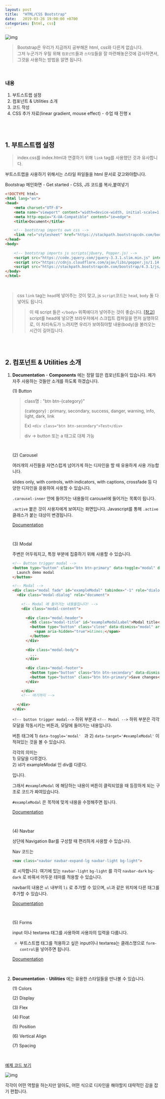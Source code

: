 ```yaml
---
layout: post
title:  "HTML/CSS Bootstrap"
date:   2019-03-26 19:00:00 +0700
categories: [html, css]
---
```


![img](/assets/html-css-bootstrap/bootstrap_main.png)

>  Bootstrap은 우리가 지금까지 공부해온 html, css와 다른게 없습니다. <br/>그저 누군가가 우릴 위해 `컴포넌트`들과 `스타일`들을 잘 마련해놓은것에 감사하면서, 그것을 사용하는 방법을 알면 됩니다.

<br/>

### 내용 ###

1. 부트스트랩 설정
2. 컴포넌트 & Utilities 소개
3. 코드 작성
4. CSS 추가 자료(linear gradient, mouse effect) - 수업 때 진행 x

<br/><br/>

## 1. 부트스트랩 설정

>  index.css를 index.html과 연결하기 위해 `link` tag를 사용했던 것과 유사합니다.

부트스트랩을 사용하기 위해서는 스타일 파일들을 html 문서로 갖고와야합니다.

 Bootstrap 메인화면 - Get started - CSS, JS 코드를 복사,붙여넣기<br>

```html
<!DOCTYPE html>
<html lang="en">
<head>
    <meta charset="UTF-8">
    <meta name="viewport" content="width=device-width, initial-scale=1.0">
    <meta http-equiv="X-UA-Compatible" content="ie=edge">
    <title>Document</title>

    <!-- bootstrap imports own css -->
    <link rel="stylesheet" href="https://stackpath.bootstrapcdn.com/bootstrap/4.3.1/css/bootstrap.min.css" integrity="sha384-ggOyR0iXCbMQv3Xipma34MD+dH/1fQ784/j6cY/iJTQUOhcWr7x9JvoRxT2MZw1T" crossorigin="anonymous">
</head>
<body>
    
    <!-- bootstrap imports js scripts(jQuery, Popper.js) -->
    <script src="https://code.jquery.com/jquery-3.3.1.slim.min.js" integrity="sha384-q8i/X+965DzO0rT7abK41JStQIAqVgRVzpbzo5smXKp4YfRvH+8abtTE1Pi6jizo" crossorigin="anonymous"></script>
    <script src="https://cdnjs.cloudflare.com/ajax/libs/popper.js/1.14.7/umd/popper.min.js" integrity="sha384-UO2eT0CpHqdSJQ6hJty5KVphtPhzWj9WO1clHTMGa3JDZwrnQq4sF86dIHNDz0W1" crossorigin="anonymous"></script>
    <script src="https://stackpath.bootstrapcdn.com/bootstrap/4.3.1/js/bootstrap.min.js" integrity="sha384-JjSmVgyd0p3pXB1rRibZUAYoIIy6OrQ6VrjIEaFf/nJGzIxFDsf4x0xIM+B07jRM" crossorigin="anonymous"></script>
</body>
</html>
```

<br/>

> css `link` tag는 `head`에 넣어주는 것이 맞고, js `script`코드는 `head`, `body` 둘 다 넣어도 됩니다.
>
> > 이 때 script 들은 `</body>` 위쪽에다가 넣어주는 것이 좋습니다. [[참고]](https://www.w3schools.com/js/js_whereto.asp)<br/>script를 head에 넣으면 브라우저에서 스크립트 컴파일을 먼저 실행하므로, 이 처리속도가 느려지면 우리가 보여줘야할 내용(body)을 불러오는 시간이 길어집니다.

<br/>

<br/>

## 2. 컴포넌트 & Utilities 소개

1. **Documentation** - **Components** 에는 정말 많은 컴포넌트들이 있습니다. 제가 자주 사용하는 것들만 소개를 하도록 하겠습니다.

   (1) Button

   > class명 : "btn btn-{category}"
   >
   > {category} : primary, secondary, success, danger, warning, info, light, dark, link
   >
   > Ex) `<div class="btn btn-secondary">Test</div>`
   >
   > div -> button 또는 a 태그로 대체 가능

   <br>

   (2) Carousel

   여러개의 사진들을 자연스럽게 넘어가게 하는 디자인을 할 때 유용하게 사용 가능합니다.

   slides only, with controls, with indicators, with captions, crossfade 등 다양한 디자인을 응용하여 사용할 수 있습니다.

   `.carousel-inner` 안에 들어가는 내용들이 carousel에 들어가는 목록이 됩니다.

   `.active` 붙은 것이 사용자에게 보여지는 화면입니다. Javascript를 통해 `.active` 클래스가 붙는 대상이 변경됩니다.

   [Documentation](https://getbootstrap.com/docs/4.3/components/carousel/)

   <br/>

   (3) Modal

   주변은 어두워지고, 특정 부분에 집중하기 위해 사용할 수 있습니다.

   ```html
   <!-- Button trigger modal -->
   <button type="button" class="btn btn-primary" data-toggle="modal" data-target="#exampleModal">
     Launch demo modal
   </button>
   
   <!-- Modal -->
   <div class="modal fade" id="exampleModal" tabindex="-1" role="dialog" aria-labelledby="exampleModalLabel" aria-hidden="true">
     <div class="modal-dialog" role="document">
       
       <!-- Modal 에 들어가는 내용들입니다! -->
       <div class="modal-content">
         
         <div class="modal-header">
           <h5 class="modal-title" id="exampleModalLabel">Modal title</h5>
           <button type="button" class="close" data-dismiss="modal" aria-label="Close">
             <span aria-hidden="true">&times;</span>
           </button>
         </div>
         
         <div class="modal-body">
           ...
         </div>
         
         <div class="modal-footer">
           <button type="button" class="btn btn-secondary" data-dismiss="modal">Close</button>
           <button type="button" class="btn btn-primary">Save changes</button>
         </div>
         
       </div>
       <!-- 여기까지 -->
       
     </div>
   </div>
   ```

   `<!-- button trigger modal-->` 하위 부분과 `<!-- Modal -->` 하위 부분은 각각 모달을 작동시키는 버튼과, 모달에 들어가는 내용입니다.

   버튼 태그에 1) `data-toggle='modal' ` 과 2) `data-target='#exampleModal'` 이 적혀있는 것을 볼 수 있습니다.

   각각의 의미는 <br/>1) 모달을 다루겠다.<br/>2) id가 exampleModal 인 div를 다룬다.

   입니다.<br/>

   그래서 `#exampleModal` 에 해당하는 내용이 버튼이 클릭되었을 때 등장하게 되는 구조로 코드가 짜여있습니다.

   `#exampleModal` 은 목적에 맞게 내용을 수정해주면 됩니다.

   [Documentation](https://getbootstrap.com/docs/4.3/components/modal)

   <br/>

   (4) Navbar

   상단에 Navigation Bar를 구성할 때 편리하게 사용할 수 있습니다.

   Nav 코드는

   ```html
   <nav class="navbar navbar-expand-lg navbar-light bg-light">
   ```

   로 시작합니다. 여기에 있는 `navbar-light` `bg-light` 를 각각 `navbar-dark` `bg-dark` 로 바꿔서 어두운 테마를 적용할 수 있습니다.<br/>

   navbar의 내용은 `ul` 내부의 `li` 로 추가할 수 있으며, `ul`과 같은 위치에 다른 태그를 추가할 수 있습니다.

   [Documentation](https://getbootstrap.com/docs/4.3/components/navbar)

   <br/>

   (5) Forms

   input 이나 textarea 태그를 사용하여 사용자의 입력을 다룹니다.

   * 부트스트랩 태그를 적용하고 싶은 input이나 textarea는 클래스명으로  `form-control`을 넣어주면 됩니다.

   [Documentation](https://getbootstrap.com/docs/4.3/components/forms)

   <br/>

2. **Documentation** - **Utilities** 에는 유용한 스타일들을 만나볼 수 있습니다.

   (1) Colors

   (2) Display

   (3) Flex

   (4) Float

   (5) Position

   (6) Vertical Align

   (7) Spacing

<br/>

[예제 코드 보기](https://codepen.io/leesungbin/pen/wZBWON)

![img](/assets/html-css-bootstrap/bootstrap_example.png)

각각이 어떤 역할을 하는지만 알아도, 어떤 식으로 디자인을 해야할지 대략적인 감을 잡기 편합니다.


